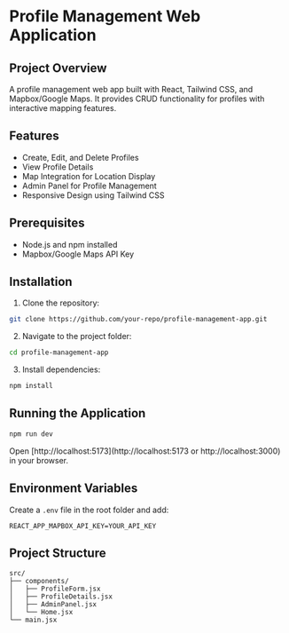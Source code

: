 # Profile Management Web Application

## Project Overview
A profile management web app built with React, Tailwind CSS, and Mapbox/Google Maps. It provides CRUD functionality for profiles with interactive mapping features.

## Features
- Create, Edit, and Delete Profiles
- View Profile Details
- Map Integration for Location Display
- Admin Panel for Profile Management
- Responsive Design using Tailwind CSS

## Prerequisites
- Node.js and npm installed
- Mapbox/Google Maps API Key

## Installation
1. Clone the repository:
```bash
git clone https://github.com/your-repo/profile-management-app.git
```
2. Navigate to the project folder:
```bash
cd profile-management-app
```
3. Install dependencies:
```bash
npm install
```

## Running the Application
```bash
npm run dev
```
Open [http://localhost:5173](http://localhost:5173 or http://localhost:3000) in your browser.

## Environment Variables
Create a `.env` file in the root folder and add:
```
REACT_APP_MAPBOX_API_KEY=YOUR_API_KEY
```

## Project Structure
```
src/
├── components/
│   ├── ProfileForm.jsx
│   ├── ProfileDetails.jsx
│   ├── AdminPanel.jsx
│   └── Home.jsx
└── main.jsx
```

##
